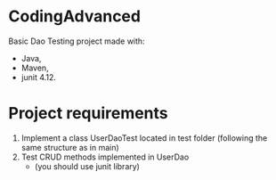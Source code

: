 # CodingAdvanced 
Basic Dao Testing project made with:
- Java,
- Maven,
- junit 4.12.

# Project requirements
1. Implement a class UserDaoTest located in test folder (following the same structure as in main)
2. Test CRUD methods implemented in UserDao
   - (you should use junit library)
